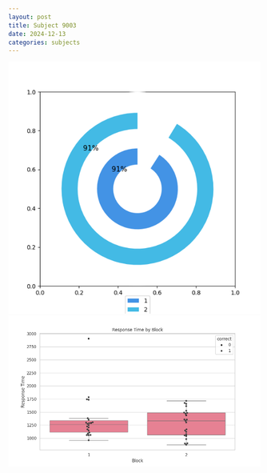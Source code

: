 ```yaml
---
layout: post
title: Subject 9003
date: 2024-12-13
categories: subjects
---
```


![](data/9003/run-3/9003__acc_test.png)
![](data/9003/run-3/9003_rt.png)
